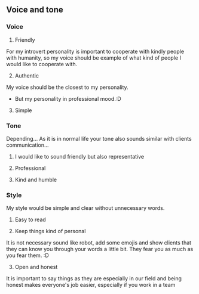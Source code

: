 ## Voice and tone

### Voice

1. Friendly 

For my introvert personality is important to cooperate with kindly people with humanity, so my voice should be example of what kind of people I would like to cooperate with.

2. Authentic 

My voice should be the closest to my personality.
+ But my personality in professional mood.:D

3. Simple

### Tone

Depending... As it is in normal life your tone also sounds similar with clients communication...

1. I would like to sound friendly but also representative

3. Professional

4. Kind and humble


### Style 

My style would be simple and clear without unnecessary words.

1. Easy to read

2. Keep things kind of personal 

It is not necessary sound like robot, add some emojis and show clients that they can know you through your words a little bit. They fear you as much as you fear them. :D

3. Open and honest 

It is important to say things as they are especially in our field and being honest makes everyone's job easier, especially if you work in a team


